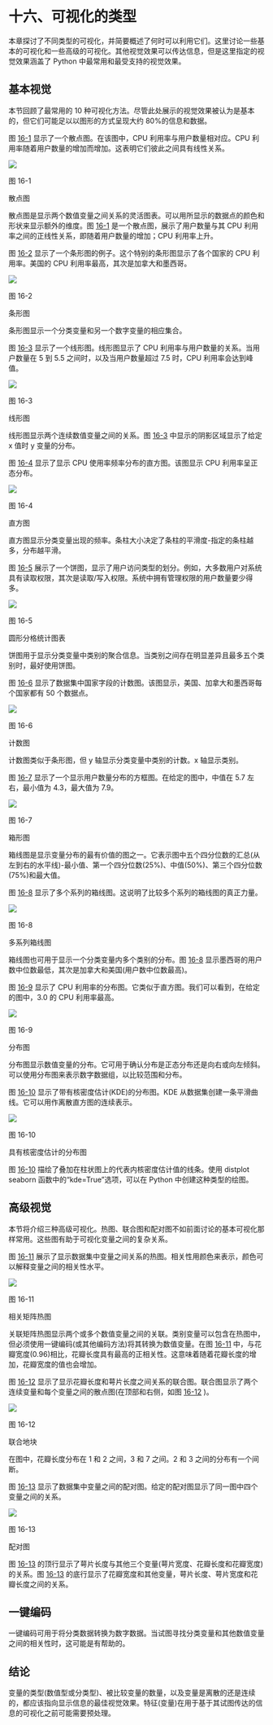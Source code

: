 # 十六、可视化的类型

本章探讨了不同类型的可视化，并简要概述了何时可以利用它们。这里讨论一些基本的可视化和一些高级的可视化。其他视觉效果可以传达信息，但是这里指定的视觉效果涵盖了 Python 中最常用和最受支持的视觉效果。

## 基本视觉

本节回顾了最常用的 10 种可视化方法。尽管此处展示的视觉效果被认为是基本的，但它们可能足以以图形的方式呈现大约 80%的信息和数据。

图 [16-1](#Fig1) 显示了一个散点图。在该图中，CPU 利用率与用户数量相对应。CPU 利用率随着用户数量的增加而增加。这表明它们彼此之间具有线性关系。

![](img/513842_1_En_16_Fig1_HTML.png)

图 16-1

散点图

散点图是显示两个数值变量之间关系的灵活图表。可以用所显示的数据点的颜色和形状来显示额外的维度。图 [16-1](#Fig1) 是一个散点图，展示了用户数量与其 CPU 利用率之间的正线性关系，即随着用户数量的增加；CPU 利用率上升。

图 [16-2](#Fig2) 显示了一个条形图的例子。这个特别的条形图显示了各个国家的 CPU 利用率。美国的 CPU 利用率最高，其次是加拿大和墨西哥。

![](img/513842_1_En_16_Fig2_HTML.png)

图 16-2

条形图

条形图显示一个分类变量和另一个数字变量的相应集合。

图 [16-3](#Fig3) 显示了一个线形图。线形图显示了 CPU 利用率与用户数量的关系。当用户数量在 5 到 5.5 之间时，以及当用户数量超过 7.5 时，CPU 利用率会达到峰值。

![](img/513842_1_En_16_Fig3_HTML.jpg)

图 16-3

线形图

线形图显示两个连续数值变量之间的关系。图 [16-3](#Fig3) 中显示的阴影区域显示了给定 x 值时 y 变量的分布。

图 [16-4](#Fig4) 显示了显示 CPU 使用率频率分布的直方图。该图显示 CPU 利用率呈正态分布。

![](img/513842_1_En_16_Fig4_HTML.jpg)

图 16-4

直方图

直方图显示分类变量出现的频率。条柱大小决定了条柱的平滑度-指定的条柱越多，分布越平滑。

图 [16-5](#Fig5) 展示了一个饼图，显示了用户访问类型的划分。例如，大多数用户对系统具有读取权限，其次是读取/写入权限。系统中拥有管理权限的用户数量要少得多。

![](img/513842_1_En_16_Fig5_HTML.jpg)

图 16-5

圆形分格统计图表

饼图用于显示分类变量中类别的聚合信息。当类别之间存在明显差异且最多五个类别时，最好使用饼图。

图 [16-6](#Fig6) 显示了数据集中国家字段的计数图。该图显示，美国、加拿大和墨西哥每个国家都有 50 个数据点。

![](img/513842_1_En_16_Fig6_HTML.jpg)

图 16-6

计数图

计数图类似于条形图，但 y 轴显示分类变量中类别的计数。x 轴显示类别。

图 [16-7](#Fig7) 显示了一个显示用户数量分布的方框图。在给定的图中，中值在 5.7 左右，最小值为 4.3，最大值为 7.9。

![](img/513842_1_En_16_Fig7_HTML.jpg)

图 16-7

箱形图

箱线图是显示变量分布的最有价值的图之一。它表示图中五个四分位数的汇总(从左到右的水平线)-最小值、第一个四分位数(25%)、中值(50%)、第三个四分位数(75%)和最大值。

图 [16-8](#Fig8) 显示了多个系列的箱线图。这说明了比较多个系列的箱线图的真正力量。

![](img/513842_1_En_16_Fig8_HTML.jpg)

图 16-8

多系列箱线图

箱线图也可用于显示一个分类变量内多个类别的分布。图 [16-8](#Fig8) 显示墨西哥的用户数中位数最低，其次是加拿大和美国(用户数中位数最高)。

图 [16-9](#Fig9) 显示了 CPU 利用率的分布图。它类似于直方图。我们可以看到，在给定的图中，3.0 的 CPU 利用率最高。

![](img/513842_1_En_16_Fig9_HTML.jpg)

图 16-9

分布图

分布图显示数值变量的分布。它可用于确认分布是正态分布还是向右或向左倾斜。可以使用分布图来表示数字数据组，以比较范围和分布。

图 [16-10](#Fig10) 显示了带有核密度估计(KDE)的分布图。KDE 从数据集创建一条平滑曲线。它可以用作离散直方图的连续表示。

![](img/513842_1_En_16_Fig10_HTML.jpg)

图 16-10

具有核密度估计的分布图

图 [16-10](#Fig10) 描绘了叠加在柱状图上的代表内核密度估计值的线条。使用 distplot seaborn 函数中的“kde=True”选项，可以在 Python 中创建这种类型的绘图。

## 高级视觉

本节将介绍三种高级可视化。热图、联合图和配对图不如前面讨论的基本可视化那样常用。这些图有助于可视化变量之间的复杂关系。

图 [16-11](#Fig11) 展示了显示数据集中变量之间关系的热图。相关性用颜色来表示，颜色可以解释变量之间的相关性水平。

![](img/513842_1_En_16_Fig11_HTML.jpg)

图 16-11

相关矩阵热图

关联矩阵热图显示两个或多个数值变量之间的关联。类别变量可以包含在热图中，但必须使用一键编码(或其他编码方法)将其转换为数值变量。在图 [16-11](#Fig11) 中，与花瓣宽度(0.96)相比，花瓣长度具有最高的正相关性。这意味着随着花瓣长度的增加，花瓣宽度的值也会增加。

图 [16-12](#Fig12) 显示了显示花瓣长度和萼片长度之间关系的联合图。联合图显示了两个连续变量和每个变量之间的散点图(在顶部和右侧，如图 [16-12](#Fig12) )。

![](img/513842_1_En_16_Fig12_HTML.jpg)

图 16-12

联合地块

在图中，花瓣长度分布在 1 和 2 之间，3 和 7 之间。2 和 3 之间的分布有一个间断。

图 [16-13](#Fig13) 显示了数据集中变量之间的配对图。给定的配对图显示了同一图中四个变量之间的关系。

![](img/513842_1_En_16_Fig13_HTML.png)

图 16-13

配对图

图 [16-13](#Fig13) 的顶行显示了萼片长度与其他三个变量(萼片宽度、花瓣长度和花瓣宽度)的关系。图 [16-13](#Fig13) 的底行显示了花瓣宽度和其他变量，萼片长度、萼片宽度和花瓣长度之间的关系。

## 一键编码

一键编码可用于将分类数据转换为数字数据。当试图寻找分类变量和其他数值变量之间的相关性时，这可能是有帮助的。

## 结论

变量的类型(数值型或分类型)、被比较变量的数量，以及变量是离散的还是连续的，都应该指向显示信息的最佳视觉效果。特征(变量)在用于基于其试图传达的信息的可视化之前可能需要预处理。